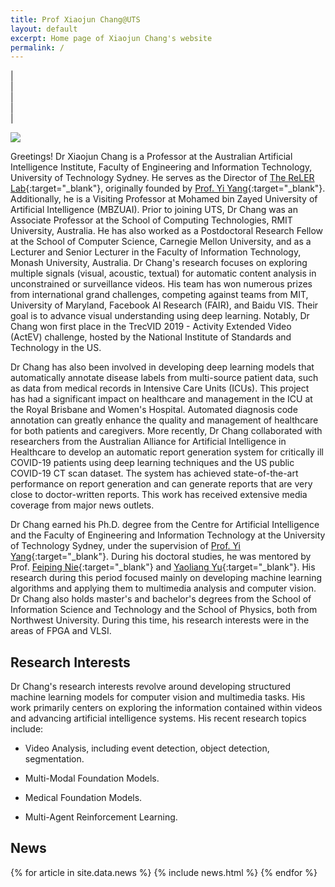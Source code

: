 ```yaml
---
title: Prof Xiaojun Chang@UTS
layout: default
excerpt: Home page of Xiaojun Chang's website
permalink: /
---
```


| <a href="mailto:cxj273#gmail.com" target="_blank" style="text-align:center; display:block"><i class="fa fa-envelope ai-3x"></i></a> | <a href="{{ site.google_scholar_url }}" target="_blank" style="text-align:center; display:block"><i class="fa fa-google ai-3x"></i></a> | <a href="https://linkedin.com/in/{{ site.linkedin_username }}" target="_blank" style="text-align:center; display:block"><i class="fa fa-linkedin ai-3x"></i></a> | <a href="https://profiles.uts.edu.au/XiaoJun.Chang" target="_blank" style="text-align:center; display:block"><i class="fa fa-graduation-cap ai-3x"></i></a> |

<img class="profile-picture" src="{{site.url}}{{site.baseurl}}/images/profile-picture/profile_picture.jpg" />

Greetings! Dr Xiaojun Chang is a Professor at the Australian Artificial Intelligence Institute, Faculty of Engineering and Information Technology, University of Technology Sydney. He serves as the Director of [The ReLER Lab](http://reler.net/){:target="_blank"}, originally founded by [Prof. Yi Yang](http://www.cs.cmu.edu/~yiyang/){:target="_blank"}. Additionally, he is a Visiting Professor at Mohamed bin Zayed University of Artificial Intelligence (MBZUAI). Prior to joining UTS, Dr Chang was an Associate Professor at the School of Computing Technologies, RMIT University, Australia. He has also worked as a Postdoctoral Research Fellow at the School of Computer Science, Carnegie Mellon University, and as a Lecturer and Senior Lecturer in the Faculty of Information Technology, Monash University, Australia. Dr Chang's research focuses on exploring multiple signals (visual, acoustic, textual) for automatic content analysis in unconstrained or surveillance videos. His team has won numerous prizes from international grand challenges, competing against teams from MIT, University of Maryland, Facebook AI Research (FAIR), and Baidu VIS. Their goal is to advance visual understanding using deep learning. Notably, Dr Chang won first place in the TrecVID 2019 - Activity Extended Video (ActEV) challenge, hosted by the National Institute of Standards and Technology in the US.

Dr Chang has also been involved in developing deep learning models that automatically annotate disease labels from multi-source patient data, such as data from medical records in Intensive Care Units (ICUs). This project has had a significant impact on healthcare and management in the ICU at the Royal Brisbane and Women's Hospital. Automated diagnosis code annotation can greatly enhance the quality and management of healthcare for both patients and caregivers. More recently, Dr Chang collaborated with researchers from the Australian Alliance for Artificial Intelligence in Healthcare to develop an automatic report generation system for critically ill COVID-19 patients using deep learning techniques and the US public COVID-19 CT scan dataset. The system has achieved state-of-the-art performance on report generation and can generate reports that are very close to doctor-written reports. This work has received extensive media coverage from major news outlets.

Dr Chang earned his Ph.D. degree from the Centre for Artificial Intelligence and the Faculty of Engineering and Information Technology at the University of Technology Sydney, under the supervision of [Prof. Yi Yang](http://www.cs.cmu.edu/~yiyang/){:target="_blank"}. During his doctoral studies, he was mentored by Prof. [Feiping Nie](http://www.escience.cn/people/fpnie/){:target="_blank"} and [Yaoliang Yu](https://cs.uwaterloo.ca/~y328yu/){:target="_blank"}. His research during this period focused mainly on developing machine learning algorithms and applying them to multimedia analysis and computer vision. Dr Chang also holds master's and bachelor's degrees from the School of Information Science and Technology and the School of Physics, both from Northwest University. During this time, his research interests were in the areas of FPGA and VLSI.

## Research Interests

Dr Chang's research interests revolve around developing structured machine learning models for computer vision and multimedia tasks. His work primarily centers on exploring the information contained within videos and advancing artificial intelligence systems. His recent research topics include:

- Video Analysis, including event detection, object detection, segmentation.

- Multi-Modal Foundation Models.

- Medical Foundation Models.

- Multi-Agent Reinforcement Learning.


## News

<table>
{% for article in site.data.news %}
<tr>
{% include news.html %}
</tr>
{% endfor %}
</table>
